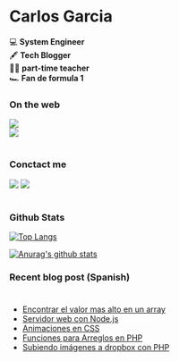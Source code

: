 # Carlos Garcia

💻 **System Engineer**  
🖋 **Tech Blogger**  
👨‍🏫 **part-time teacher**  
🏎 **Fan de formula 1**

### On the web
[<img src="https://img.shields.io/website?label=csharlscode&url=https%3A%2F%2Fcharlescode.wordpress.com"/>](https://charlescode.wordpress.com)  
[<img src="https://img.shields.io/stackexchange/stackoverflow/r/2096394?order=desc&sort=reputation&site=stackoverflow?style=plastic"/>](https://stackoverflow.com/users/2096394/csharls)

#
### Conctact me

[<img src="https://img.icons8.com/android/24/000000/twitter.png"/>](https://twitter.com/csharls) 
[<img src="https://img.icons8.com/android/24/000000/linkedin.png"/>](https://linkedin.com/in/csharls)

#
### Github Stats

[![Top Langs](https://github-readme-stats.vercel.app/api/top-langs/?username=csharls&layout=compact)](https://github.com/anuraghazra/github-readme-stats)  

[![Anurag's github stats](https://github-readme-stats.vercel.app/api?username=csharls)](https://github.com/anuraghazra/github-readme-stats)  


### Recent blog post (Spanish)
#
<!-- BLOG-POST-LIST:START -->
- [Encontrar el valor mas alto en un array](https://charlescode.wordpress.com/2021/07/17/encontrar-el-valor-mas-alto-en-un-array/)
- [Servidor web con Node.js](https://charlescode.wordpress.com/2021/07/14/servidor-web-con-node-js/)
- [Animaciones en CSS](https://charlescode.wordpress.com/2021/06/28/animaciones-en-css/)
- [Funciones para Arreglos en PHP](https://charlescode.wordpress.com/2021/06/15/funciones-para-arreglos-en-php/)
- [Subiendo imágenes a dropbox con PHP](https://charlescode.wordpress.com/2021/02/17/subiendo-imagenes-a-dropbox-con-php/)
<!-- BLOG-POST-LIST:END -->
